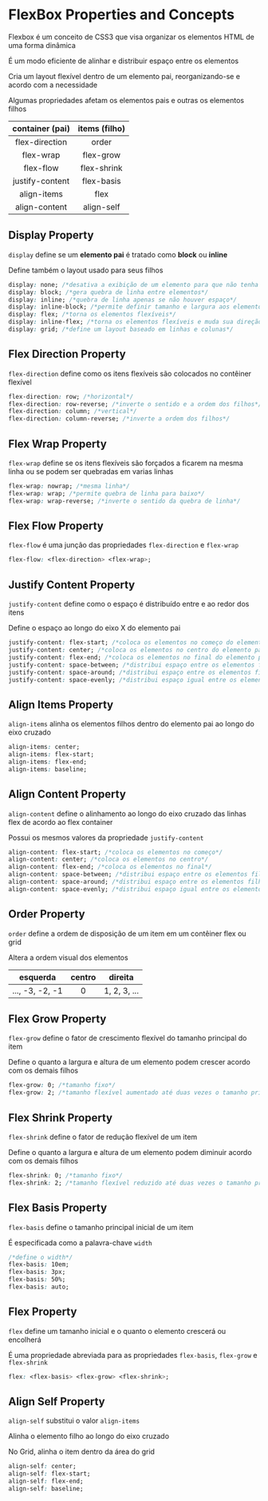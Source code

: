 # FlexBox Properties and Concepts

Flexbox é um conceito de CSS3 que visa organizar os elementos HTML de uma forma dinâmica

É um modo eficiente de alinhar e distribuir espaço entre os elementos

Cria um layout flexível dentro de um elemento pai, reorganizando-se e acordo com a necessidade

Algumas propriedades afetam os elementos pais e outras os elementos filhos

| container (pai) | items (filho) |
|:---------------:|:-------------:|
| flex-direction  | order         |
| flex-wrap       | flex-grow     |
| flex-flow       | flex-shrink   |
| justify-content | flex-basis    |
| align-items     | flex          |
| align-content   | align-self    |

## Display Property

`display` define se um **elemento pai** é tratado como **block** ou **inline** 

Define também o layout usado para seus filhos

```css
display: none; /*desativa a exibição de um elemento para que não tenha efeito no layout*/
display: block; /*gera quebra de linha entre elementos*/
display: inline; /*quebra de linha apenas se não houver espaço*/
display: inline-block; /*permite definir tamanho e largura aos elementos*/
display: flex; /*torna os elementos flexíveis*/
display: inline-flex; /*torna os elementos flexíveis e muda sua direção*/
display: grid; /*define um layout baseado em linhas e colunas*/
```

## Flex Direction Property

`flex-direction` define como os itens flexíveis são colocados no contêiner flexível

```css
flex-direction: row; /*horizontal*/
flex-direction: row-reverse; /*inverte o sentido e a ordem dos filhos*/
flex-direction: column; /*vertical*/
flex-direction: column-reverse; /*inverte a ordem dos filhos*/
```

## Flex Wrap Property

`flex-wrap` define se os itens flexíveis são forçados a ficarem na mesma linha ou se podem ser quebradas em varias linhas

```css
flex-wrap: nowrap; /*mesma linha*/
flex-wrap: wrap; /*permite quebra de linha para baixo*/
flex-wrap: wrap-reverse; /*inverte o sentido da quebra de linha*/
```

## Flex Flow Property

`flex-flow` é uma junção das propriedades `flex-direction` e `flex-wrap`

```css
flex-flow: <flex-direction> <flex-wrap>;
```

## Justify Content Property

`justify-content` define como o espaço é distribuído entre e ao redor dos itens

Define o espaço ao longo do eixo X do elemento pai

```css
justify-content: flex-start; /*coloca os elementos no começo do elemento pai*/
justify-content: center; /*coloca os elementos no centro do elemento pai*/
justify-content: flex-end; /*coloca os elementos no final do elemento pai*/
justify-content: space-between; /*distribui espaço entre os elementos filhos, apenas entre eles*/
justify-content: space-around; /*distribui espaço entre os elementos filhos e entre a esquerda e a direita*/
justify-content: space-evenly; /*distribui espaço igual entre os elementos*/
```

## Align Items Property

`align-items` alinha os elementos filhos dentro do elemento pai ao longo do eixo cruzado

```css
align-items: center;
align-items: flex-start;
align-items: flex-end;
align-items: baseline;
```

## Align Content Property

`align-content` define o alinhamento ao longo do eixo cruzado das linhas flex de acordo ao flex container

Possui os mesmos valores da propriedade `justify-content`

```css
align-content: flex-start; /*coloca os elementos no começo*/
align-content: center; /*coloca os elementos no centro*/
align-content: flex-end; /*coloca os elementos no final*/
align-content: space-between; /*distribui espaço entre os elementos filhos, apenas entre eles*/
align-content: space-around; /*distribui espaço entre os elementos filhos e entre a esquerda e a direita*/
align-content: space-evenly; /*distribui espaço igual entre os elementos*/
```

## Order Property

`order` define a ordem de disposição de um item em um contêiner flex ou grid

Altera a ordem visual dos elementos 

|esquerda|centro|direita|
|:------:|:----:|:-----:|
|..., -3, -2, -1| 0    |1, 2, 3, ... |

## Flex Grow Property

`flex-grow` define o fator de crescimento flexível do tamanho principal do item

Define o quanto a largura e altura de um elemento podem crescer acordo com os demais filhos

```css
flex-grow: 0; /*tamanho fixo*/
flex-grow: 2; /*tamanho flexível aumentado até duas vezes o tamanho principal*/
```

## Flex Shrink Property

`flex-shrink` define o fator de redução flexível de um item

Define o quanto a largura e altura de um elemento podem diminuir acordo com os demais filhos

```css
flex-shrink: 0; /*tamanho fixo*/
flex-shrink: 2; /*tamanho flexível reduzido até duas vezes o tamanho principal*/
```

## Flex Basis Property

`flex-basis` define o tamanho principal inicial de um item

É especificada como a palavra-chave `width`

```css
/*define o width*/
flex-basis: 10em;
flex-basis: 3px;
flex-basis: 50%;
flex-basis: auto;
```

## Flex Property

`flex` define um tamanho inicial e o quanto o elemento crescerá ou encolherá

É uma propriedade abreviada para as propriedades `flex-basis`, `flex-grow` e `flex-shrink`

```css
flex: <flex-basis> <flex-grow> <flex-shrink>;
```

## Align Self Property

`align-self` substitui o valor `align-items`

Alinha o elemento filho ao longo do eixo cruzado

No Grid, alinha o item dentro da área do grid

```css
align-self: center;
align-self: flex-start;
align-self: flex-end;
align-self: baseline;
```